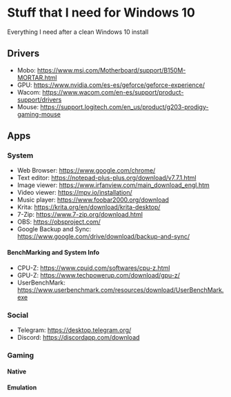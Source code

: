 # Stuff that I need for Windows 10
Everything I need after a clean Windows 10 install


## Drivers
- Mobo: https://www.msi.com/Motherboard/support/B150M-MORTAR.html
- GPU: https://www.nvidia.com/es-es/geforce/geforce-experience/
- Wacom: https://www.wacom.com/en-es/support/product-support/drivers
- Mouse: https://support.logitech.com/en_us/product/g203-prodigy-gaming-mouse

## Apps

### System
- Web Browser: https://www.google.com/chrome/
- Text editor: https://notepad-plus-plus.org/download/v7.7.1.html
- Image viewer: https://www.irfanview.com/main_download_engl.htm
- Video viewer: https://mpv.io/installation/
- Music player: https://www.foobar2000.org/download
- Krita: https://krita.org/en/download/krita-desktop/
- 7-Zip: https://www.7-zip.org/download.html
- OBS: https://obsproject.com/
- Google Backup and Sync: https://www.google.com/drive/download/backup-and-sync/

#### BenchMarking and System Info
- CPU-Z: https://www.cpuid.com/softwares/cpu-z.html
- GPU-Z: https://www.techpowerup.com/download/gpu-z/
- UserBenchMark: https://www.userbenchmark.com/resources/download/UserBenchMark.exe


### Social
- Telegram: https://desktop.telegram.org/
- Discord: https://discordapp.com/download

### Gaming
#### Native

#### Emulation
